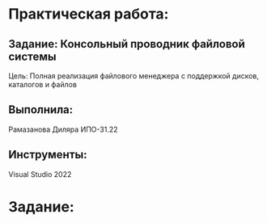 # Практическая работа:
## Задание: Консольный проводник файловой системы
Цель: Полная реализация файлового менеджера с поддержкой дисков, каталогов и файлов

## Выполнила: 
Рамазанова Диляра ИПО-31.22
## Инструменты:
Visual Studio 2022

# Задание:

